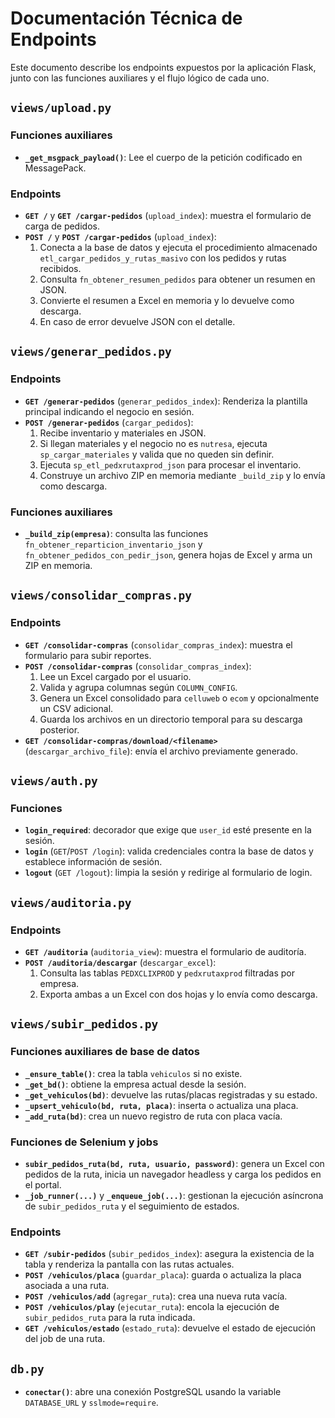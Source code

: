 # Documentación Técnica de Endpoints

Este documento describe los endpoints expuestos por la aplicación Flask, junto con las funciones auxiliares y el flujo lógico de cada uno.

## `views/upload.py`

### Funciones auxiliares
- **`_get_msgpack_payload()`**: Lee el cuerpo de la petición codificado en MessagePack.

### Endpoints
- **`GET /`** y **`GET /cargar-pedidos`** (`upload_index`): muestra el formulario de carga de pedidos.
- **`POST /`** y **`POST /cargar-pedidos`** (`upload_index`):
  1. Conecta a la base de datos y ejecuta el procedimiento almacenado `etl_cargar_pedidos_y_rutas_masivo` con los pedidos y rutas recibidos.
  2. Consulta `fn_obtener_resumen_pedidos` para obtener un resumen en JSON.
  3. Convierte el resumen a Excel en memoria y lo devuelve como descarga.
  4. En caso de error devuelve JSON con el detalle.

## `views/generar_pedidos.py`

### Endpoints
- **`GET /generar-pedidos`** (`generar_pedidos_index`): Renderiza la plantilla principal indicando el negocio en sesión.
- **`POST /generar-pedidos`** (`cargar_pedidos`):
  1. Recibe inventario y materiales en JSON.
  2. Si llegan materiales y el negocio no es `nutresa`, ejecuta `sp_cargar_materiales` y valida que no queden sin definir.
  3. Ejecuta `sp_etl_pedxrutaxprod_json` para procesar el inventario.
  4. Construye un archivo ZIP en memoria mediante `_build_zip` y lo envía como descarga.

### Funciones auxiliares
- **`_build_zip(empresa)`**: consulta las funciones `fn_obtener_reparticion_inventario_json` y `fn_obtener_pedidos_con_pedir_json`, genera hojas de Excel y arma un ZIP en memoria.

## `views/consolidar_compras.py`

### Endpoints
- **`GET /consolidar-compras`** (`consolidar_compras_index`): muestra el formulario para subir reportes.
- **`POST /consolidar-compras`** (`consolidar_compras_index`):
  1. Lee un Excel cargado por el usuario.
  2. Valida y agrupa columnas según `COLUMN_CONFIG`.
  3. Genera un Excel consolidado para `celluweb` o `ecom` y opcionalmente un CSV adicional.
  4. Guarda los archivos en un directorio temporal para su descarga posterior.
- **`GET /consolidar-compras/download/<filename>`** (`descargar_archivo_file`): envía el archivo previamente generado.

## `views/auth.py`

### Funciones
- **`login_required`**: decorador que exige que `user_id` esté presente en la sesión.
- **`login`** (`GET`/`POST /login`): valida credenciales contra la base de datos y establece información de sesión.
- **`logout`** (`GET /logout`): limpia la sesión y redirige al formulario de login.

## `views/auditoria.py`

### Endpoints
- **`GET /auditoria`** (`auditoria_view`): muestra el formulario de auditoría.
- **`POST /auditoria/descargar`** (`descargar_excel`):
  1. Consulta las tablas `PEDXCLIXPROD` y `pedxrutaxprod` filtradas por empresa.
  2. Exporta ambas a un Excel con dos hojas y lo envía como descarga.

## `views/subir_pedidos.py`

### Funciones auxiliares de base de datos
- **`_ensure_table()`**: crea la tabla `vehiculos` si no existe.
- **`_get_bd()`**: obtiene la empresa actual desde la sesión.
- **`_get_vehiculos(bd)`**: devuelve las rutas/placas registradas y su estado.
- **`_upsert_vehiculo(bd, ruta, placa)`**: inserta o actualiza una placa.
- **`_add_ruta(bd)`**: crea un nuevo registro de ruta con placa vacía.

### Funciones de Selenium y jobs
- **`subir_pedidos_ruta(bd, ruta, usuario, password)`**: genera un Excel con pedidos de la ruta, inicia un navegador headless y carga los pedidos en el portal.
- **`_job_runner(...)`** y **`_enqueue_job(...)`**: gestionan la ejecución asíncrona de `subir_pedidos_ruta` y el seguimiento de estados.

### Endpoints
- **`GET /subir-pedidos`** (`subir_pedidos_index`): asegura la existencia de la tabla y renderiza la pantalla con las rutas actuales.
- **`POST /vehiculos/placa`** (`guardar_placa`): guarda o actualiza la placa asociada a una ruta.
- **`POST /vehiculos/add`** (`agregar_ruta`): crea una nueva ruta vacía.
- **`POST /vehiculos/play`** (`ejecutar_ruta`): encola la ejecución de `subir_pedidos_ruta` para la ruta indicada.
- **`GET /vehiculos/estado`** (`estado_ruta`): devuelve el estado de ejecución del job de una ruta.

## `db.py`

- **`conectar()`**: abre una conexión PostgreSQL usando la variable `DATABASE_URL` y `sslmode=require`.

